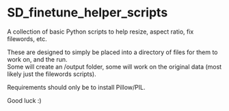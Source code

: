 # SD_finetune_helper_scripts
A collection of basic Python scripts to help resize, aspect ratio, fix filewords, etc.

These are designed to simply be placed into a directory of files for them to work on, and the run.\
Some will create an /output folder, some will work on the original data (most likely just the filewords scripts).

Requirements should only be to install Pillow/PIL.

Good luck :)
